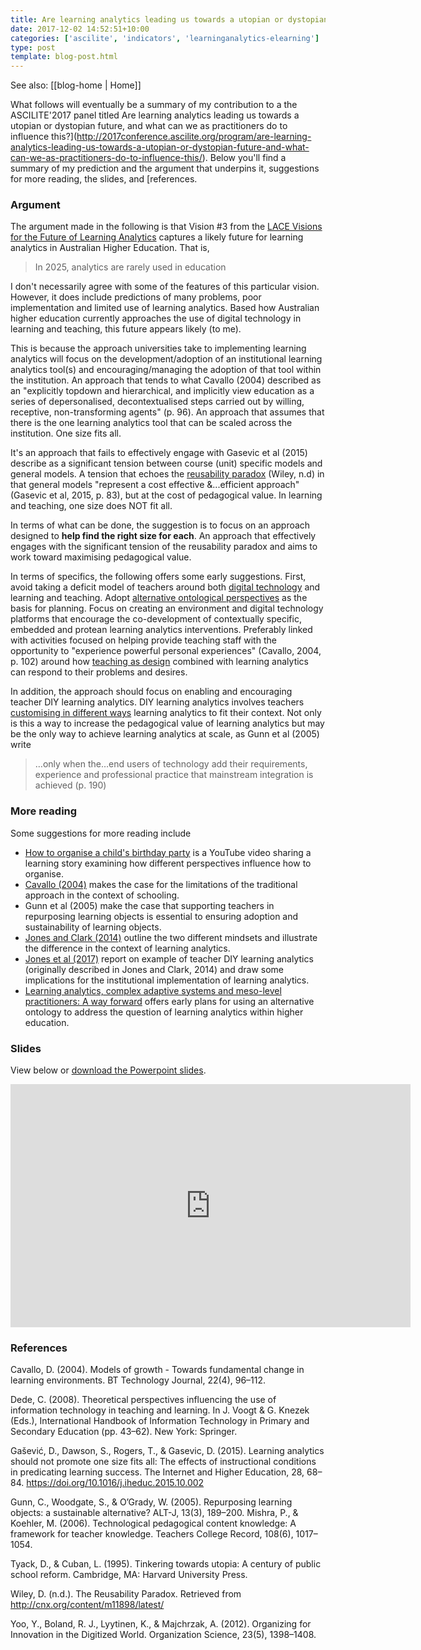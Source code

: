 ```yaml
---
title: Are learning analytics leading us towards a utopian or dystopian future, and what can we as practitioners do to influence this?
date: 2017-12-02 14:52:51+10:00
categories: ['ascilite', 'indicators', 'learninganalytics-elearning']
type: post
template: blog-post.html
---
```


See also: [[blog-home | Home]]

What follows will eventually be a summary of my contribution to a the ASCILITE'2017 panel titled Are learning analytics leading us towards a utopian or dystopian future, and what can we as practitioners do to influence this?](http://2017conference.ascilite.org/program/are-learning-analytics-leading-us-towards-a-utopian-or-dystopian-future-and-what-can-we-as-practitioners-do-to-influence-this/). Below you'll find a summary of my prediction and the argument that underpins it, suggestions for more reading, the slides, and [references.

### Argument

The argument made in the following is that Vision #3 from the [LACE Visions for the Future of Learning Analytics](http://oro.open.ac.uk/45312/1/LAK16%20LACE%20panel%20final.pdf) captures a likely future for learning analytics in Australian Higher Education. That is,

> In 2025, analytics are rarely used in education

I don't necessarily agree with some of the features of this particular vision. However, it does include predictions of many problems, poor implementation and limited use of learning analytics. Based how Australian higher education currently approaches the use of digital technology in learning and teaching, this future appears likely (to me).

This is because the approach universities take to implementing learning analytics will focus on the development/adoption of an institutional learning analytics tool(s) and encouraging/managing the adoption of that tool within the institution. An approach that tends to what Cavallo (2004) described as an "explicitly topdown and hierarchical, and implicitly view education as a series of depersonalised, decontextualised steps carried out by willing, receptive, non-transforming agents" (p. 96). An approach that assumes that there is the one learning analytics tool that can be scaled across the institution. One size fits all.

It's an approach that fails to effectively engage with Gasevic et al (2015) describe as a significant tension between course (unit) specific models and general models. A tension that echoes the [reusability paradox](https://opencontent.org/blog/archives/3854) (Wiley, n.d) in that general models "represent a cost effective &...efficient approach" (Gasevic et al, 2015, p. 83), but at the cost of pedagogical value. In learning and teaching, one size does NOT fit all.

In terms of what can be done, the suggestion is to focus on an approach designed to **help find the right size for each**. An approach that effectively engages with the significant tension of the reusability paradox and aims to work toward maximising pedagogical value.

In terms of specifics, the following offers some early suggestions. First, avoid taking a deficit model of teachers around both [digital technology](/blog2/2014/09/12/you-want-digitally-fluent-faculty/) and learning and teaching. Adopt [alternative ontological perspectives](http://tiny.cc/ColPhD) as the basis for planning. Focus on creating an environment and digital technology platforms that encourage the co-development of contextually specific, embedded and protean learning analytics interventions. Preferably linked with activities focused on helping provide teaching staff with the opportunity to "experience powerful personal experiences" (Cavallo, 2004, p. 102) around how [teaching as design](https://www.herdsa.org.au/system/files/HERDSARHE2015v02p27_0.pdf) combined with learning analytics can respond to their problems and desires.

In addition, the approach should focus on enabling and encouraging teacher DIY learning analytics. DIY learning analytics involves teachers [customising in different ways](http://djon.es/blog/2016/01/20/mapping-the-digital-practices-of-teacher-educators-implications-for-teacher-education-in-changing-digital-landscapes/#table1) learning analytics to fit their context. Not only is this a way to increase the pedagogical value of learning analytics but may be the only way to achieve learning analytics at scale, as Gunn et al (2005) write

> …only when the…end users of technology add their requirements, experience and professional practice that mainstream integration is achieved (p. 190)

### More reading

Some suggestions for more reading include

- [How to organise a child's birthday party](https://www.youtube.com/watch?v=Miwb92eZaJg) is a YouTube video sharing a learning story examining how different perspectives influence how to organise.
- [Cavallo (2004)](http://djon.es/blog/2009/04/24/models-of-growth-responding-to-the-grammar-of-school/) makes the case for the limitations of the traditional approach in the context of schooling.
- Gunn et al (2005) make the case that supporting teachers in repurposing learning objects is essential to ensuring adoption and sustainability of learning objects.
- [Jones and Clark (2014)](http://djon.es/blog/2014/09/21/breaking-bad-to-bridge-the-realityrhetoric-chasm/) outline the two different mindsets and illustrate the difference in the context of learning analytics.
- [Jones et al (2017)](http://djon.es/blog/2017/11/26/teacher-diy-learning-analytics-implications-questions-for-institutional-learning-analytics/) report on example of teacher DIY learning analytics (originally described in Jones and Clark, 2014) and draw some implications for the institutional implementation of learning analytics.
- [Learning analytics, complex adaptive systems and meso-level practitioners: A way forward](https://beerc.wordpress.com/2017/12/05/phd-summary/) offers early plans for using an alternative ontology to address the question of learning analytics within higher education.

### Slides

View below or [download the Powerpoint slides](https://drive.google.com/file/d/1_ukMlwUrZg-hxZayp693M1XbilR7Gw0S/view?usp=sharing).

<iframe src="https://docs.google.com/presentation/d/e/2PACX-1vQkvQWI5y-KGm-2FAZq0CcUdR3azuDOHY8-w7Kj6DCEWB4ZcTIqYUpBKfaBS_4phXNItwREgVtXWWs_/embed?start=false&amp;loop=false&amp;delayms=3000" frameborder="0" width="640" height="389" allowfullscreen="true" mozallowfullscreen="true" webkitallowfullscreen="true"></iframe>

### References

Cavallo, D. (2004). Models of growth - Towards fundamental change in learning environments. BT Technology Journal, 22(4), 96–112.

Dede, C. (2008). Theoretical perspectives influencing the use of information technology in teaching and learning. In J. Voogt & G. Knezek (Eds.), International Handbook of Information Technology in Primary and Secondary Education (pp. 43–62). New York: Springer.

Gašević, D., Dawson, S., Rogers, T., & Gasevic, D. (2015). Learning analytics should not promote one size fits all: The effects of instructional conditions in predicating learning success. The Internet and Higher Education, 28, 68–84. https://doi.org/10.1016/j.iheduc.2015.10.002

Gunn, C., Woodgate, S., & O’Grady, W. (2005). Repurposing learning objects: a sustainable alternative? ALT-J, 13(3), 189–200. Mishra, P., & Koehler, M. (2006). Technological pedagogical content knowledge: A framework for teacher knowledge. Teachers College Record, 108(6), 1017–1054.

Tyack, D., & Cuban, L. (1995). Tinkering towards utopia: A century of public school reform. Cambridge, MA: Harvard University Press.

Wiley, D. (n.d.). The Reusability Paradox. Retrieved from http://cnx.org/content/m11898/latest/

Yoo, Y., Boland, R. J., Lyytinen, K., & Majchrzak, A. (2012). Organizing for Innovation in the Digitized World. Organization Science, 23(5), 1398–1408.